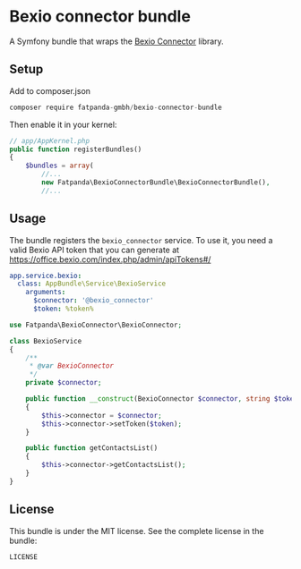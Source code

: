 # Bexio connector bundle

A Symfony bundle that wraps the [Bexio Connector](https://github.com/fatpanda-gmbh/bexio-connector) library.

## Setup

Add to composer.json

```js
composer require fatpanda-gmbh/bexio-connector-bundle
```

Then enable it in your kernel:

```php
// app/AppKernel.php
public function registerBundles()
{
    $bundles = array(
        //...
        new Fatpanda\BexioConnectorBundle\BexioConnectorBundle(),
        //...
```
## Usage

The bundle registers the `bexio_connector` service. 
To use it, you need a valid Bexio API token that you can generate at https://office.bexio.com/index.php/admin/apiTokens#/

```yaml
app.service.bexio:
  class: AppBundle\Service\BexioService
    arguments:
      $connector: '@bexio_connector'
      $token: %token%    
```

```php
use Fatpanda\BexioConnector\BexioConnector;

class BexioService
{
    /**
     * @var BexioConnector
     */
    private $connector;

    public function __construct(BexioConnector $connector, string $token)
    {
        $this->connector = $connector;
        $this->connector->setToken($token);
    }

    public function getContactsList()
    {
        $this->connector->getContactsList();
    }
}
```

## License
This bundle is under the MIT license. See the complete license in the bundle:

    LICENSE


